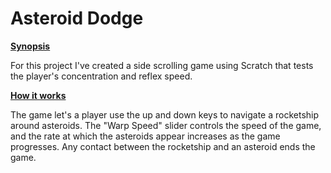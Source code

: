 # Asteroid Dodge

**<u>Synopsis</u>**

For this project I've created a side scrolling game using Scratch that tests the player's concentration and reflex speed.

**<u>How it works</u>**

The game let's a player use the up and down keys to navigate a rocketship around asteroids. The "Warp Speed" slider controls the speed of the game, and the rate at which the asteroids appear increases as the game progresses. Any contact between the rocketship and an asteroid ends the game.